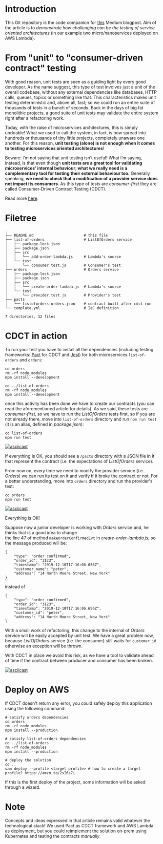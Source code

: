 # Introduction
This Git repository is the code companion for [this](https://medium.com/swlh/why-unit-testing-is-not-enough-when-it-comes-to-microservices-c3b0dde14174?source=friends_link&sk=b9bc3b4067cd2e97615fa55974189b31) Medium blogpost.
Aim of the article is to *demonstrate how challenging can be the testing of service oriented architectures* (in our example two micro/nanoservices deployed on AWS Lambda).

# From "unit" to "consumer-driven contract" testing
With good reason, unit tests are seen as a guiding light by every good developer. As the name suggest, this type of test involves just a unit of the overall codebase, without any external dependencies like databases, HTTP calls, queues, topics or something like that. This characteristics makes unit testing deterministic and, above all, fast; so we could run an entire suite of thousands of tests in a bunch of seconds.
Back in the days of big fat monolithic projects, a good suite of unit tests may validate the entire system right after a refactoring work.

Today, with the raise of microservices architectures, this is simply undoable! What we used to call the system, in fact, is now spread into hundreds or thousands of tiny little projects, completely unaware one another.
For this reason, **unit testing (alone) is not enough when it comes to testing microservices oriented architectures**!

Beware: I’m not saying that unit testing isn’t useful! What I’m saying, instead, is that even though **unit tests are a great tool for validating microservices’ internal behaviour; what we really need is a complementary tool for testing their external behaviour too.**
Generally speaking, **we need to check that a modification of a provider service does not impact its consumers**. As this type of tests are _consumer-first_ they are called Consumer-Driven Contract Testing (CDCT).

Read more [here](https://medium.com/swlh/why-unit-testing-is-not-enough-when-it-comes-to-microservices-c3b0dde14174?source=friends_link&sk=b9bc3b4067cd2e97615fa55974189b31).

# Filetree
```
.
├── README.md                       # this file
├── list-of-orders                  # ListOfOrders service
│   ├── package-lock.json
│   ├── package.json
│   ├── src
│   │   └── add-order-lambda.js     # Lambda's source
│   └── test
│       └── consumer.test.js        # Consumer's test
├── orders                          # Orders service
│   ├── package-lock.json
│   ├── package.json
│   ├── src
│   │   └── create-order-lambda.js  # Lambda's source
│   └── test
│       └── provider.test.js        # Provider's test
├── pacts
│   └── listoforders-orders.json    # contract built after cdct run
└── template.yml                    # IaC definition

7 directories, 12 files
```

# CDCT in action
To run your test you have to install all the dependencies (including testing frameworks: [Pact](https://docs.pact.io/) for CDCT and [Jest](https://jestjs.io/)) for both microservices `list-of-orders` and `orders`:

```
cd orders
rm -rf node_modules
npm install --development

cd ../list-of-orders
rm -rf node_modules
npm install --development
```

once this activity has been done we have to create our contracts (you can read the aforementioned article for details). As we said, these tests are _consumer-first_, so we have to run the _ListOfOrders_ tests first, so if you are not already there, move into `list-of-orders` directory and run `npm run test` (it is an alias, defined in _package.json_):

```
cd list-of-orders
npm run test
```

[![asciicast](https://asciinema.org/a/0xy8FYgzED028F8AUTZTtQQvx.svg)](https://asciinema.org/a/0xy8FYgzED028F8AUTZTtQQvx)

If everything is OK, you should see a `/pacts` directory with a JSON file in it that represent the contract (i.e. the expectations of _ListOfOrders_ service).

From now on, every time we need to modify the provider service (i.e. _Orders_) we can run its test on it and verify if it broke the contract or not. For a better understanding, move into `orders` directory and run the provider's test:

```
cd orders
npm run test
```

[![asciicast](https://asciinema.org/a/m1I76TDQKGrBPUAthMz9Yn3t6.svg)](https://asciinema.org/a/m1I76TDQKGrBPUAthMz9Yn3t6)

Everything is OK! 

Suppose now a junior developer is working with _Orders_ service and, he thinks that is a good idea to change  
the line 47 of method `makeOrderConfirmedEvt` in _create-order-lambda.js_, so the message produced will be:

```
{
    "type": "order_confirmed",
    "order_id": "3123",
    "timestamp": "2019-12-10T17:16:06.656Z",
    "customer_name": "peter",
    "address": "14 North Moore Street, New York"
}
```

instead of

```
{
    "type": "order_confirmed",
    "order_id": "3123",
    "timestamp": "2019-12-10T17:16:06.656Z",
    "customer_id": "peter",
    "address": "14 North Moore Street, New York"
}
```

With a small work of refactoring, this change to the internal of _Orders_ service will be easily accepted by unit test. We have a great problem now, because _ListOfOrders_ service (i.e. the consumer) still waits for `customer_id` otherwise an exception will be thrown.

With CDCT in place we avoid this risk, as we have a tool to validate ahead of time if the contract between producer and consumer has been broken.

[![asciicast](https://asciinema.org/a/ynng5wvA0Kjkgw9zHcvfJr7hr.svg)](https://asciinema.org/a/ynng5wvA0Kjkgw9zHcvfJr7hr)

# Deploy on AWS
If CDCT doesn't return any error, you could safely deploy this application using the following command:

```
# satisfy orders dependencies
cd orders
rm -rf node_modules
npm install --production

# satisfy list-of-orders dependencies
cd ../list-of-orders
rm -rf node_modules
npm install --production

# deploy the solution
cd ..
sam deploy --profile <target profile> # how to create a target profile? https://amzn.to/2sI6s7i
```

If this is the first deploy of the project, some information will be asked through a wizard.

# Note
Concepts and ideas expressed in that article remains valid whatever the technological stack! We used Pact as CDCT framework and AWS Lambda as deployment, but you could reimplement the solution on-prem using Kubernetes and testing the contracts _manually_. 